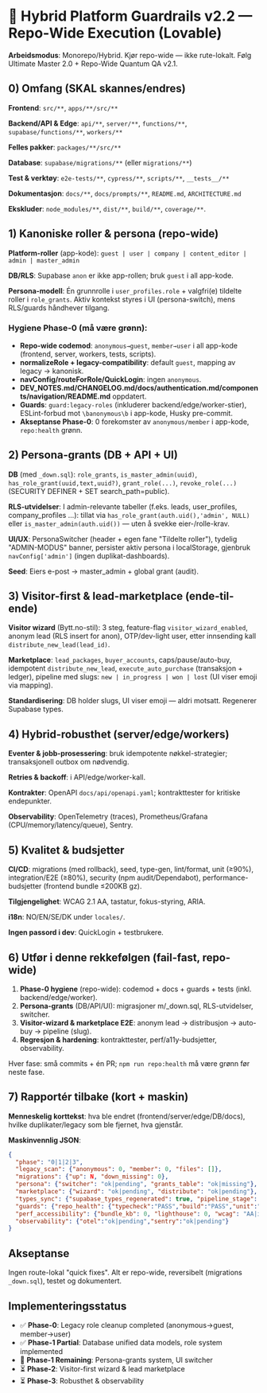 # 🔭 Hybrid Platform Guardrails v2.2 — Repo-Wide Execution (Lovable)

**Arbeidsmodus**: Monorepo/Hybrid. Kjør repo-wide — ikke rute-lokalt. Følg Ultimate Master 2.0 + Repo-Wide Quantum QA v2.1.

## 0) Omfang (SKAL skannes/endres)

**Frontend**: `src/**`, `apps/**/src/**`

**Backend/API & Edge**: `api/**`, `server/**`, `functions/**`, `supabase/functions/**`, `workers/**`

**Felles pakker**: `packages/**/src/**`

**Database**: `supabase/migrations/**` (eller `migrations/**`)

**Test & verktøy**: `e2e-tests/**`, `cypress/**`, `scripts/**`, `__tests__/**`

**Dokumentasjon**: `docs/**`, `docs/prompts/**`, `README.md`, `ARCHITECTURE.md`

**Ekskluder**: `node_modules/**`, `dist/**`, `build/**`, `coverage/**`.

## 1) Kanoniske roller & persona (repo-wide)

**Platform-roller** (app-kode): `guest | user | company | content_editor | admin | master_admin`

**DB/RLS**: Supabase `anon` er ikke app-rollen; bruk `guest` i all app-kode.

**Persona-modell**: Én grunnrolle i `user_profiles.role` + valgfri(e) tildelte roller i `role_grants`. Aktiv kontekst styres i UI (persona-switch), mens RLS/guards håndhever tilgang.

### Hygiene Phase-0 (må være grønn):

- **Repo-wide codemod**: `anonymous→guest`, `member→user` i all app-kode (frontend, server, workers, tests, scripts).
- **normalizeRole + legacy-compatibility**: default `guest`, mapping av legacy → kanonisk.
- **navConfig/routeForRole/QuickLogin**: ingen `anonymous`.
- **DEV_NOTES.md/CHANGELOG.md/docs/authentication.md/components/navigation/README.md** oppdatert.
- **Guards**: `guard:legacy-roles` (inkluderer backend/edge/worker-stier), ESLint-forbud mot `\banonymous\b` i app-kode, Husky pre-commit.
- **Akseptanse Phase-0**: 0 forekomster av `anonymous/member` i app-kode, `repo:health` grønn.

## 2) Persona-grants (DB + API + UI)

**DB** (med `_down.sql`): `role_grants`, `is_master_admin(uuid)`, `has_role_grant(uuid,text,uuid?)`, `grant_role(...)`, `revoke_role(...)` (SECURITY DEFINER + SET search_path=public).

**RLS-utvidelser**: I admin-relevante tabeller (f.eks. leads, user_profiles, company_profiles …): tillat via `has_role_grant(auth.uid(),'admin', NULL)` eller `is_master_admin(auth.uid())` — uten å svekke eier-/rolle-krav.

**UI/UX**: PersonaSwitcher (header + egen fane "Tildelte roller"), tydelig "ADMIN-MODUS" banner, persister aktiv persona i localStorage, gjenbruk `navConfig['admin']` (ingen duplikat-dashboards).

**Seed**: Eiers e-post → master_admin + global grant (audit).

## 3) Visitor-first & lead-marketplace (ende-til-ende)

**Visitor wizard** (Bytt.no-stil): 3 steg, feature-flag `visitor_wizard_enabled`, anonym lead (RLS insert for anon), OTP/dev-light user, etter innsending kall `distribute_new_lead(lead_id)`.

**Marketplace**: `lead_packages`, `buyer_accounts`, caps/pause/auto-buy, idempotent `distribute_new_lead`, `execute_auto_purchase` (transaksjon + ledger), pipeline med slugs: `new | in_progress | won | lost` (UI viser emoji via mapping).

**Standardisering**: DB holder slugs, UI viser emoji — aldri motsatt. Regenerer Supabase types.

## 4) Hybrid-robusthet (server/edge/workers)

**Eventer & jobb-prosessering**: bruk idempotente nøkkel-strategier; transaksjonell outbox om nødvendig.

**Retries & backoff**: i API/edge/worker-kall.

**Kontrakter**: OpenAPI `docs/api/openapi.yaml`; kontrakttester for kritiske endepunkter.

**Observability**: OpenTelemetry (traces), Prometheus/Grafana (CPU/memory/latency/queue), Sentry.

## 5) Kvalitet & budsjetter

**CI/CD**: migrations (med rollback), seed, type-gen, lint/format, unit (≥90%), integration/E2E (≥80%), security (npm audit/Dependabot), performance-budsjetter (frontend bundle ≤200KB gz).

**Tilgjengelighet**: WCAG 2.1 AA, tastatur, fokus-styring, ARIA.

**i18n**: NO/EN/SE/DK under `locales/`.

**Ingen passord i dev**: QuickLogin + testbrukere.

## 6) Utfør i denne rekkefølgen (fail-fast, repo-wide)

1. **Phase-0 hygiene** (repo-wide): codemod + docs + guards + tests (inkl. backend/edge/worker).
2. **Persona-grants** (DB/API/UI): migrasjoner m/_down.sql, RLS-utvidelser, switcher.
3. **Visitor-wizard & marketplace E2E**: anonym lead → distribusjon → auto-buy → pipeline (slug).
4. **Regresjon & hardening**: kontrakttester, perf/a11y-budsjetter, observability.

Hver fase: små commits + én PR; `npm run repo:health` må være grønn før neste fase.

## 7) Rapportér tilbake (kort + maskin)

**Menneskelig korttekst**: hva ble endret (frontend/server/edge/DB/docs), hvilke duplikater/legacy som ble fjernet, hva gjenstår.

**Maskinvennlig JSON**:
```json
{
  "phase": "0|1|2|3",
  "legacy_scan": {"anonymous": 0, "member": 0, "files": []},
  "migrations": {"up": N, "down_missing": 0},
  "persona": {"switcher": "ok|pending", "grants_table": "ok|missing"},
  "marketplace": {"wizard": "ok|pending", "distribute": "ok|pending"},
  "types_sync": {"supabase_types_regenerated": true, "pipeline_stage": ["new","in_progress","won","lost"]},
  "guards": {"repo_health": {"typecheck":"PASS","build":"PASS","unit":"PASS","e2e":"PASS","rls":"PASS"}},
  "perf_accessibility": {"bundle_kb": 0, "lighthouse": 0, "wcag": "AA|issues"},
  "observability": {"otel":"ok|pending","sentry":"ok|pending"}
}
```

## Akseptanse

Ingen route-lokal "quick fixes". Alt er repo-wide, reversibelt (migrations `_down.sql`), testet og dokumentert.

## Implementeringsstatus

- ✅ **Phase-0**: Legacy role cleanup completed (anonymous→guest, member→user)
- ✅ **Phase-1 Partial**: Database unified data models, role system implemented
- 🔄 **Phase-1 Remaining**: Persona-grants system, UI switcher
- ⏳ **Phase-2**: Visitor-first wizard & lead marketplace
- ⏳ **Phase-3**: Robusthet & observability